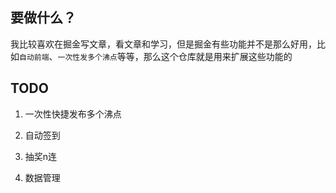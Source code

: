 ## 要做什么？

我比较喜欢在掘金写文章，看文章和学习，但是掘金有些功能并不是那么好用，比如`自动前端`、`一次性发多个沸点`等等，那么这个仓库就是用来扩展这些功能的


## TODO

1. 一次性快捷发布多个沸点

2. 自动签到

3. 抽奖n连

4. 数据管理